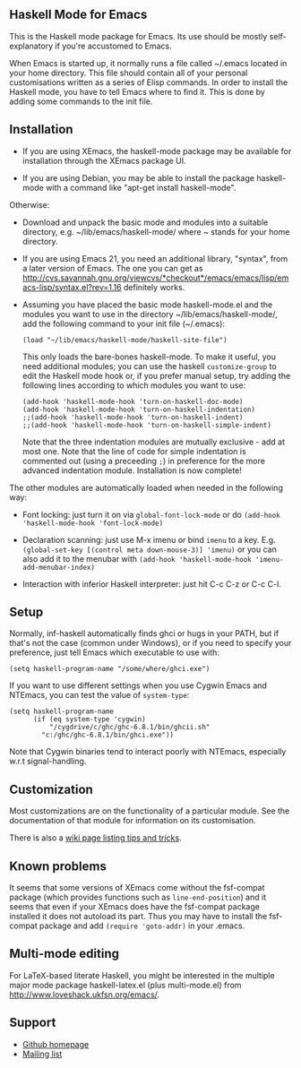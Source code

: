 Haskell Mode for Emacs
----------------------

This is the Haskell mode package for Emacs.  Its use should be mostly
self-explanatory if you're accustomed to Emacs.

When Emacs is started up, it normally runs a file called ~/.emacs located in
your home directory.  This file should contain all of your personal
customisations written as a series of Elisp commands.  In order to install
the Haskell mode, you have to tell Emacs where to find it.  This is done by
adding some commands to the init file.

Installation
------------

-   If you are using XEmacs, the haskell-mode package may be available for
    installation through the XEmacs package UI.

-   If you are using Debian, you may be able to install the package
    haskell-mode with a command like "apt-get install haskell-mode".

Otherwise:

-   Download and unpack the basic mode and modules into a suitable directory,
    e.g. ~/lib/emacs/haskell-mode/ where ~ stands for your home directory.

-   If you are using Emacs 21, you need an additional library, "syntax", from
    a later version of Emacs.  The one you can get as
    http://cvs.savannah.gnu.org/viewcvs/*checkout*/emacs/emacs/lisp/emacs-lisp/syntax.el?rev=1.16
    definitely works.

-   Assuming you have placed the basic mode haskell-mode.el and the modules
    you want to use in the directory ~/lib/emacs/haskell-mode/, add the
    following command to your init file (~/.emacs):
  
        (load "~/lib/emacs/haskell-mode/haskell-site-file")
  
    This only loads the bare-bones haskell-mode. To make it useful, you
    need additional modules; you can use the haskell `customize-group`
    to edit the Haskell mode hook or, if you prefer manual setup, try
    adding the following lines according to which modules you want to use:

        (add-hook 'haskell-mode-hook 'turn-on-haskell-doc-mode)
        (add-hook 'haskell-mode-hook 'turn-on-haskell-indentation)
        ;;(add-hook 'haskell-mode-hook 'turn-on-haskell-indent)
        ;;(add-hook 'haskell-mode-hook 'turn-on-haskell-simple-indent)

    Note that the three indentation modules are mutually exclusive - add at
    most one.  Note that the line of code for simple indentation is commented
    out (using a preceeding `;`) in preference for the more advanced
    indentation module.  Installation is now complete!

The other modules are automatically loaded when needed in the following way:

-   Font locking: just turn it on via `global-font-lock-mode` or do
    `(add-hook 'haskell-mode-hook 'font-lock-mode)`

-   Declaration scanning: just use M-x imenu or bind `imenu` to a key.  E.g.
    `(global-set-key [(control meta down-mouse-3)] 'imenu)` or you can also add
    it to the menubar with `(add-hook 'haskell-mode-hook 'imenu-add-menubar-index)`

-   Interaction with inferior Haskell interpreter: just hit C-c C-z  or  C-c C-l.


Setup
-----

Normally, inf-haskell automatically finds ghci or hugs in your PATH, but if
that's not the case (common under Windows), or if you need to specify your
preference, just tell Emacs which executable to use with:

    (setq haskell-program-name "/some/where/ghci.exe")

If you want to use different settings when you use Cygwin Emacs and NTEmacs,
you can test the value of `system-type`:

    (setq haskell-program-name
          (if (eq system-type 'cygwin)
              "/cygdrive/c/ghc/ghc-6.8.1/bin/ghcii.sh"
            "c:/ghc/ghc-6.8.1/bin/ghci.exe"))

Note that Cygwin binaries tend to interact poorly with NTEmacs, especially
w.r.t signal-handling.


Customization
-------------

Most customizations are on the functionality of a particular module.
See the documentation of that module for information on its
customisation.

There is also a [wiki page listing tips and
tricks](http://www.haskell.org/haskellwiki/Haskell_mode_for_Emacs).

Known problems
--------------

It seems that some versions of XEmacs come without the fsf-compat package
(which provides functions such as `line-end-position`) and it seems that
even if your XEmacs does have the fsf-compat package installed it does not
autoload its part.  Thus you may have to install the fsf-compat package and
add `(require 'goto-addr)` in your .emacs.


Multi-mode editing
------------------

For LaTeX-based literate Haskell, you might be interested in the
multiple major mode package haskell-latex.el (plus multi-mode.el) from
http://www.loveshack.ukfsn.org/emacs/.


Support
-------

- [Github homepage](https://github.com/haskell/haskell-mode)
- [Mailing list](http://projects.haskell.org/cgi-bin/mailman/listinfo/haskellmode-emacs)
